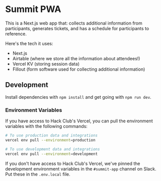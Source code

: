 # Summit PWA

This is a Next.js web app that: collects additional information from participants, generates tickets, and has a schedule for participants to reference.

Here's the tech it uses:

* Next.js
* Airtable (where we store all the information about attendees!)
* Vercel KV (storing session data)
* Fillout (form software used for collecting additional information)

## Development

Install dependencies with `npm install` and get going with `npm run dev`.

### Environment Variables

If you have access to Hack Club's Vercel, you can pull the environment variables with the following commands:

```sh
# To use production data and integrations
vercel env pull --environment=production

# To use development data and integrations
vercel env pull --environment=development
```

If you don't have access to Hack Club's Vercel, we've pinned the development environment variables in the `#summit-app` channel on Slack. Put these in the `.env.local` file.